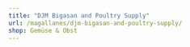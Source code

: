```yaml
---
title: "DJM Bigasan and Poultry Supply"
url: /magallanes/djm-bigasan-and-poultry-supply/
shop: Gemüse & Obst
---
```

